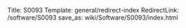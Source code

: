 Title: S0093
Template: general/redirect-index
RedirectLink: /software/S0093
save_as: wiki/Software/S0093/index.html